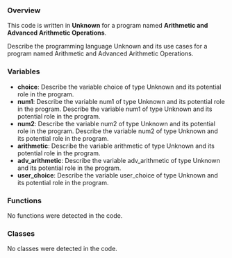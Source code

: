 ### Overview

This code is written in **Unknown** for a program named **Arithmetic and Advanced Arithmetic Operations**.

Describe the programming language Unknown and its use cases for a program named Arithmetic and Advanced Arithmetic Operations.

### Variables

- **choice**: Describe the variable choice of type Unknown and its potential role in the program.
- **num1**: Describe the variable num1 of type Unknown and its potential role in the program. Describe the variable num1 of type Unknown and its potential role in the program.
- **num2**: Describe the variable num2 of type Unknown and its potential role in the program. Describe the variable num2 of type Unknown and its potential role in the program.
- **arithmetic**: Describe the variable arithmetic of type Unknown and its potential role in the program.
- **adv_arithmetic**: Describe the variable adv_arithmetic of type Unknown and its potential role in the program.
- **user_choice**: Describe the variable user_choice of type Unknown and its potential role in the program.

### Functions

No functions were detected in the code.

### Classes

No classes were detected in the code.
